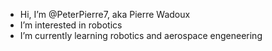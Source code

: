 - Hi, I’m @PeterPierre7, aka Pierre Wadoux
- I’m interested in robotics
- I’m currently learning robotics and aerospace engeneering
